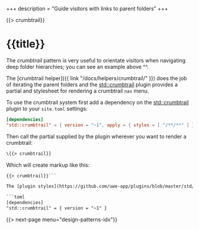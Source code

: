 +++
description = "Guide visitors with links to parent folders"
+++

{{> crumbtrail}}

# {{title}}

The *crumbtrail* pattern is very useful to orientate visitors when navigating deep folder hierarchies; you can see an example above ^^.

The [crumbtrail helper]({{ link "/docs/helpers/crumbtrail/" }}) does the job of iterating the parent folders and the [std::crumbtrail][] plugin provides a partial and stylesheet for rendering a crumbtrail `nav` menu.

To use the crumbtrail system first add a dependency on the [std::crumbtrail][] plugin to your `site.toml` settings:

```toml
[dependencies]
"std::crumbtrail" = { version = "~1", apply = { styles = [ "/**/**" ] } }
```

Then call the partial supplied by the plugin wherever you want to render a crumbtrail:

```handlebars
\{{> crumbtrail}}
```

Which will create markup like this:

```html
{{> crumbtrail}}```

The [plugin styles](https://github.com/uwe-app/plugins/blob/master/std/crumbtrail/styles/crumbtrail.css) are trivial so you may prefer to copy them into your stylesheet. If you do that change the dependency so you do not apply the plugin styles; it should look like this:

```toml
[dependencies]
"std::crumbtrail" = { version = "~1" }
```

{{> next-page menu="design-patterns-idx"}}

[std::crumbtrail]: https://github.com/uwe-app/plugins/tree/master/std/crumbtrail
